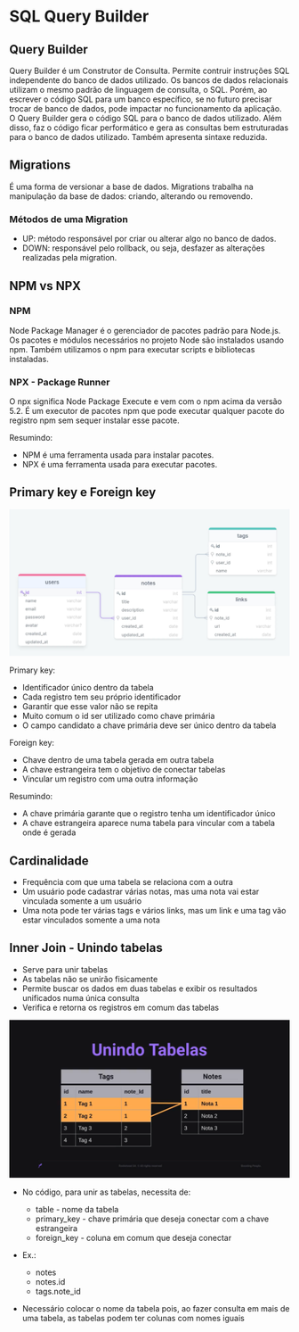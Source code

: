 # SQL Query Builder

## Query Builder

Query Builder é um Construtor de Consulta.
Permite contruir instruções SQL independente do banco de dados utilizado.
Os bancos de dados relacionais utilizam o mesmo padrão de linguagem de consulta, o SQL.
Porém, ao escrever o código SQL para um banco específico, se no futuro precisar trocar de banco de dados, pode impactar no funcionamento da aplicação.
O Query Builder gera o código SQL para o banco de dados utilizado.
Além disso, faz o código ficar performático e gera as consultas bem estruturadas para o banco de dados utilizado.
Também apresenta sintaxe reduzida.

## Migrations

É uma forma de versionar a base de dados.
Migrations trabalha na manipulação da base de dados: criando, alterando ou removendo.

### Métodos de uma Migration

* UP: método responsável por criar ou alterar algo no banco de dados.
* DOWN: responsável pelo rollback, ou seja, desfazer as alterações realizadas pela migration.

## NPM vs NPX

### NPM

Node Package Manager é o gerenciador de pacotes padrão para Node.js.
Os pacotes e módulos necessários no projeto Node são instalados usando npm.
Também utilizamos o npm para executar scripts e bibliotecas instaladas. 

### NPX - Package Runner

O npx significa Node Package Execute e vem com o npm acima da versão 5.2.
É um executor de pacotes npm que pode executar qualquer pacote do registro npm sem sequer instalar esse pacote.

Resumindo:
* NPM é uma ferramenta usada para instalar pacotes.
* NPX é uma ferramenta usada para executar pacotes.

## Primary key e Foreign key

!["Banco de Dados"](../.github/database-structure.png)

Primary key:
* Identificador único dentro da tabela
* Cada registro tem seu próprio identificador
* Garantir que esse valor não se repita
* Muito comum o id ser utilizado como chave primária
* O campo candidato a chave primária deve ser único dentro da tabela
    
Foreign key:
* Chave dentro de uma tabela gerada em outra tabela
* A chave estrangeira tem o objetivo de conectar tabelas
* Vincular um registro com uma outra informação
    
Resumindo:
* A chave primária garante que o registro tenha um identificador único
* A chave estrangeira aparece numa tabela para vincular com a tabela onde é gerada

## Cardinalidade

* Frequência com que uma tabela se relaciona com a outra
* Um usuário pode cadastrar várias notas, mas uma nota vai estar vinculada somente a um usuário
* Uma nota pode ter várias tags e vários links, mas um link e uma tag vão estar vinculados somente a uma nota

## Inner Join - Unindo tabelas

* Serve para unir tabelas
* As tabelas não se unirão fisicamente
* Permite buscar os dados em duas tabelas e exibir os resultados unificados numa única consulta
* Verifica e retorna os registros em comum das tabelas

!["Unindo Tabelas"](../.github/inner-join.png)

* No código, para unir as tabelas, necessita de:
    * table - nome da tabela
    * primary_key - chave primária que deseja conectar com a chave estrangeira
    * foreign_key - coluna em comum que deseja conectar

* Ex.:
    * notes
    * notes.id
    * tags.note_id
* Necessário colocar o nome da tabela pois, ao fazer consulta em mais de uma tabela, as tabelas podem ter colunas com nomes iguais